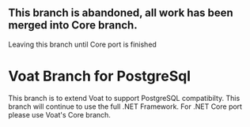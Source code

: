 ## This branch is abandoned, all work has been merged into Core branch. 

Leaving this branch until Core port is finished

# Voat Branch for PostgreSql 

This branch is to extend Voat to support PostgreSQL compatibilty. This branch will continue to use the full .NET Framework. For .NET Core port please use Voat's Core branch.

